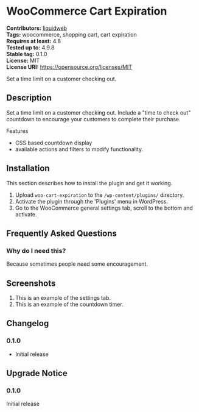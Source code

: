 # WooCommerce Cart Expiration #
**Contributors:** [liquidweb](https://profiles.wordpress.org/liquidweb)  
**Tags:** woocommerce, shopping cart, cart expiration  
**Requires at least:** 4.8  
**Tested up to:** 4.9.8  
**Stable tag:** 0.1.0  
**License:** MIT  
**License URI:** https://opensource.org/licenses/MIT  

Set a time limit on a customer checking out.

## Description ##

Set a time limit on a customer checking out. Include a "time to check out"
countdown to encourage your customers to complete their purchase.

Features

* CSS based countdown display
* available actions and filters to modify functionality.

## Installation ##

This section describes how to install the plugin and get it working.

1. Upload `woo-cart-expiration` to the `/wp-content/plugins/` directory.
1. Activate the plugin through the 'Plugins' menu in WordPress.
1. Go to the WooCommerce general settings tab, scroll to the bottom and activate.

## Frequently Asked Questions ##

### Why do I need this? ###

Because sometimes people need some encouragement.


## Screenshots ##

1. This is an example of the settings tab.
2. This is an example of the countdown timer.

## Changelog ##

### 0.1.0 ###
* Initial release


## Upgrade Notice ##

### 0.1.0 ###
Initial release
